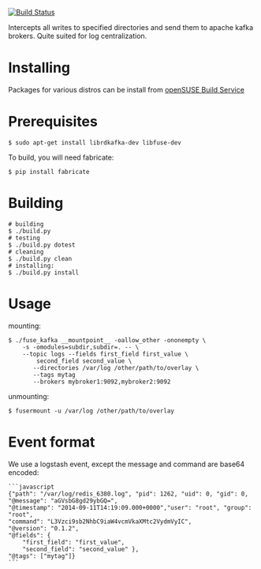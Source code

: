 [![Build
Status](https://travis-ci.org/yazgoo/fuse_kafka.svg?branch=master)](https://travis-ci.org/yazgoo/fuse_kafka)

Intercepts all writes to specified directories and send them 
to apache kafka brokers.  Quite suited for log centralization.


Installing
==========

Packages for various distros can be install from [openSUSE Build Service](https://build.opensuse.org/package/show/home:yazgoo/fuse_kafka)

Prerequisites
=============

    $ sudo apt-get install librdkafka-dev libfuse-dev

To build, you will need fabricate:

    $ pip install fabricate

Building
========

    # building
    $ ./build.py 
    # testing
    $ ./build.py dotest
    # cleaning
    $ ./build.py clean
    # installing:
    $ ./build.py install

Usage
=====

mounting:

    $ ./fuse_kafka __mountpoint__ -oallow_other -ononempty \
        -s -omodules=subdir,subdir=. -- \
        --topic logs --fields first_field first_value \
            second_field second_value \
           --directories /var/log /other/path/to/overlay \
           --tags mytag
           --brokers mybroker1:9092,mybroker2:9092
unmounting:

    $ fusermount -u /var/log /other/path/to/overlay

Event format
============

We use a logstash event, except the message and command are base64 encoded:

    ```javascript
    {"path": "/var/log/redis_6380.log", "pid": 1262, "uid": 0, "gid": 0,
    "@message": "aGVsbG8gd29ybGQ=",
    "@timestamp": "2014-09-11T14:19:09.000+0000","user": "root", "group":
    "root",
    "command": "L3Vzci9sb2NhbC9iaW4vcmVkaXMtc2VydmVyIC",
    "@version": "0.1.2",
    "@fields": {
        "first_field": "first_value",
        "second_field": "second_value" },
    "@tags": ["mytag"]}
    ```
